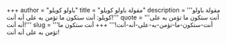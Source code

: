 +++
author = "باولو كويلو"
title = "مقولة باولو كويلو"
description = '''مقولة باولو كويلو: أنت ستكون ما تؤمن به على أنه أنت!'''
quote = '''أنت ستكون ما تؤمن به على أنه أنت!'''
slug = '''أنت-ستكون-ما-تؤمن-به-على-أنه-أنت!'''
+++
أنت ستكون ما تؤمن به على أنه أنت!
